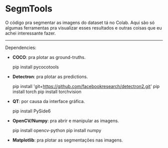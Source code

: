 # SegmTools

O código pra segmentar as imagens do dataset tá no Colab. Aqui são só algumas ferramentas pra visualizar esses resultados e outras coisas que eu achei interessante fazer.

---

Dependencies:
* **COCO**: pra plotar as ground-truths.

    pip install pycocotools

* **Detectron**: pra plotar as predictions.

    pip install 'git+https://github.com/facebookresearch/detectron2.git'
    pip install torch
    pip install torchvision

* **QT**: por causa da interface gráfica.

    pip install PySide6

* **OpenCV/Numpy**: pra abrir e manipular as imagens.

    pip install opencv-python
    pip install numpy

* **Matplotlib**: pra plotar as segmentações nas imagens.
